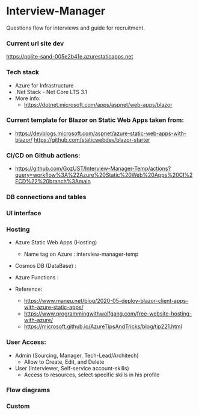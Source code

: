 # Interview-Manager
Questions flow for interviews and guide for recruitment.

### Current url site dev
https://polite-sand-005e2b41e.azurestaticapps.net

### Tech stack 
* Azure for Infrastructure 
* .Net Stack - Net Core LTS 3.1
* More info:
    * https://dotnet.microsoft.com/apps/aspnet/web-apps/blazor

### Current template for Blazor on Static Web Apps taken from:
* https://devblogs.microsoft.com/aspnet/azure-static-web-apps-with-blazor/
https://github.com/staticwebdev/blazor-starter

### CI/CD on Github actions:
* https://github.com/GozUST/Interview-Manager-Temp/actions?query=workflow%3A%22Azure%20Static%20Web%20Apps%20CI%2FCD%22%20branch%3Amain
### DB connections and tables 


###	UI interface

###	Hosting 
* Azure Static Web Apps (Hosting)
    * Name tag on Azure : interview-manager-temp

* Cosmos DB (DataBase) :
* Azure Functions :
* Reference: 
    * https://www.maneu.net/blog/2020-05-deploy-blazor-client-apps-with-azure-static-apps/
    * https://www.programmingwithwolfgang.com/free-website-hosting-with-azure/
    * https://microsoft.github.io/AzureTipsAndTricks/blog/tip221.html


###	User Access:
* Admin (Sourcing, Manager, Tech-Lead/Architech)
    * Allow to Create, Edit, and Delete
* User (Interviewer, Self-service account-skills)
    * Access to resources, select specific skills in his profile


###	Flow diagrams



### Custom 

